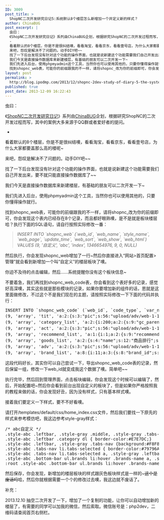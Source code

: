 ```yaml
---
ID: 3009
post_title: >
  ShopNC二次开发研究日记5:系统默认8个楼层怎么新增加一个并定义新的样式？
author: ChinaBUG
post_excerpt: |
  虫曰：
  《ShopNC二次开发研究日记》系列由ChinaBUG企划，根据研究ShopNC的二次开发过程而写，其中的案例大多来源于QQ群或者爱好者的提问。
  -
  看着默认的8个楼层，你是不是很纠结噢，看看淘宝，看看京东，看看壹号店，为什么大家都要盖那么高的楼呢~
  来吧，怨叹是解决不了问题的。动手DIY吧~~
  找了一下后台发现没有针对这个功能的操作界面，也就是说新建这个功能需要我们自己开发出来，要不就只能直接操作数据库了~~
  我们今天是直接操作数据库来新建楼层，有基础的朋友可以二次开发一下~
  我们先进入后台，使用phpmyadmin这个工具，当然你也可以使用其他的，只要你懂得操作就行。
  找到shopnc_web表，可能你的前缀跟我的不一样，请将shopnc_改为你的前缀即可，你会发现这个表内已经存在8个记录，而且都好眼熟噢，是不是就是板块楼层哈？执行下面的SQL语句，请自行按照实际修改一番：
layout: post
permalink: >
  http://blog.ipodmp.com/2013/12/shopnc-2dev-study-of-diary-5-the-system-default-8-floors-how-to-add-a-new.html
published: true
post_date: 2013-12-09 16:22:43
---
```

虫曰：

《<a href="http://blog.ipodmp.com/?s=ShopNC二次开发研究日记">ShopNC二次开发研究日记</a>》系列由<a href="http://blog.ipodmp.com/about-chinabug/">ChinaBUG</a>企划，根据研究ShopNC的二次开发过程而写，其中的案例大多来源于QQ群或者爱好者的提问。

-

看着默认的8个楼层，你是不是很纠结噢，看看淘宝，看看京东，看看壹号店，为什么大家都要盖那么高的楼呢~

来吧，怨叹是解决不了问题的。动手DIY吧~~

找了一下后台发现没有针对这个功能的操作界面，也就是说新建这个功能需要我们自己开发出来，要不就只能直接操作数据库了~~

我们今天是直接操作数据库来新建楼层，有基础的朋友可以二次开发一下~

我们先进入后台，使用phpmyadmin这个工具，当然你也可以使用其他的，只要你懂得操作就行。

找到shopnc_web表，可能你的前缀跟我的不一样，请将shopnc_改为你的前缀即可，你会发现这个表内已经存在8个记录，而且都好眼熟噢，是不是就是板块楼层哈？执行下面的SQL语句，请自行按照实际修改一番：
<blockquote><em>INSERT INTO `shopnc_web` (`web_id`, `web_name`, `style_name`, `web_page`, `update_time`, `web_sort`, `web_show`, `web_html`) VALUES</em>
<em>(9, '自定义', 'abc', 'index', 1346654976, 9, 0, NULL)</em></blockquote>
然后执行，你会发现shopnc_web增加了一行~然后你直接进入“网站&gt;首页配置&gt;管理”就会看到新增加一个叫“自定义”的楼层板块了噢。

你迫不及待的点击编辑，然后......系统提醒你没有这个板块信息~

不要着急，我们再找到shopnc_web_code表，你会看到这个表好多的记录，感觉好高深噢，其实这些就是那些模块的记录，如果你要增加新的组件的话，恩就是这里面做修改，不过这个不是我们现在的主题，请按照实际修改一下下面的代码并执行：
<pre>INSERT INTO `shopnc_web_code` (`web_id`, `code_type`, `var_name`, `code_info`, `show_name`) VALUES
(9, 'array', 'tit', 'a:2:{s:3:"pic";s:56:"upload/adv/web-1-11_f3acb5954fbdeef69591fd5a84ac3adb.png";s:3:"url";s:0:"";}', '标题图片'),
(9, 'array', 'category_list', 'a:2:{i:200;a:2:{s:9:"gc_parent";a:2:{s:5:"gc_id";s:3:"200";s:7:"gc_name";s:12:"休闲零食";}s:11:"goods_class";a:9:{i:203;a:2:{s:5:"gc_id";s:3:"203";s:7:"gc_name";s:6:"鸭脖";}i:204;a:2:{s:5:"gc_id";s:3:"204";s:7:"gc_name";s:6:"鸭舌";}i:205;a:2:{s:5:"gc_id";s:3:"205";s:7:"gc_name";s:6:"鸡翅";}i:206;a:2:{s:5:"gc_id";s:3:"206";s:7:"gc_name";s:9:"牛肉干";}i:207;a:2:{s:5:"gc_id";s:3:"207";s:7:"gc_name";s:9:"猪肉脯";}i:208;a:2:{s:5:"gc_id";s:3:"208";s:7:"gc_name";s:9:"猪肉松";}i:209;a:2:{s:5:"gc_id";s:3:"209";s:7:"gc_name";s:6:"糖果";}i:210;a:2:{s:5:"gc_id";s:3:"210";s:7:"gc_name";s:9:"鱿鱼丝";}i:211;a:2:{s:5:"gc_id";s:3:"211";s:7:"gc_name";s:12:"饼干糕点";}}}i:202;a:2:{s:9:"gc_parent";a:2:{s:5:"gc_id";s:3:"202";s:7:"gc_name";s:12:"蜜饯果脯";}s:11:"goods_class";a:8:{i:220;a:2:{s:5:"gc_id";s:3:"220";s:7:"gc_name";s:9:"芒果干";}i:221;a:2:{s:5:"gc_id";s:3:"221";s:7:"gc_name";s:9:"葡萄干";}i:222;a:2:{s:5:"gc_id";s:3:"222";s:7:"gc_name";s:6:"梅类";}i:223;a:2:{s:5:"gc_id";s:3:"223";s:7:"gc_name";s:9:"菠萝干";}i:224;a:2:{s:5:"gc_id";s:3:"224";s:7:"gc_name";s:9:"草莓干";}i:225;a:2:{s:5:"gc_id";s:3:"225";s:7:"gc_name";s:9:"香蕉干";}i:226;a:2:{s:5:"gc_id";s:3:"226";s:7:"gc_name";s:9:"玫瑰脯";}i:227;a:2:{s:5:"gc_id";s:3:"227";s:7:"gc_name";s:6:"蓝莓";}}}}', '推荐分类'),
(9, 'array', 'act', 'a:2:{s:3:"pic";s:56:"upload/adv/web-1-13_53bfbfc958cb55a435545033bd075bf3.png";s:3:"url";s:0:"";}', '活动图片'),
(9, 'array', 'recommend_list', 'a:1:{i:1;a:2:{s:9:"recommend";a:1:{s:4:"name";s:16:"食品保健2222";}s:10:"goods_list";a:6:{i:33;a:5:{s:8:"goods_id";s:2:"33";s:8:"store_id";s:1:"2";s:10:"goods_name";s:75:"新疆特级哈密五堡大枣(500克)养颜滋补红枣 【演示数据】";s:11:"goods_price";s:5:"45.00";s:9:"goods_pic";s:69:"upload/store/goods/2/70cd400bc29f748ebde074e04f1ad081.jpeg_small.jpeg";}i:29;a:5:{s:8:"goods_id";s:2:"29";s:8:"store_id";s:1:"2";s:10:"goods_name";s:63:"Truffles德菲丝松露巧克力果仁味400g【演示数据】";s:11:"goods_price";s:5:"99.00";s:9:"goods_pic";s:67:"upload/store/goods/2/b3fa422271ee0e974af458a049ca7e77.jpg_small.jpg";}i:25;a:5:{s:8:"goods_id";s:2:"25";s:8:"store_id";s:1:"2";s:10:"goods_name";s:48:"正品连帽硬朗帅气夹克【演示数据】";s:11:"goods_price";s:6:"348.00";s:9:"goods_pic";s:67:"upload/store/goods/2/ed3755ac3f250e8a7be3c14343c67832.jpg_small.jpg";}i:24;a:5:{s:8:"goods_id";s:2:"24";s:8:"store_id";s:1:"2";s:10:"goods_name";s:62:"时尚都市舒适潮流长袖T恤edc-JE0722【演示数据】";s:11:"goods_price";s:6:"133.00";s:9:"goods_pic";s:67:"upload/store/goods/2/ea36f7ea0aff6af0a50674b1619f7702.jpg_small.jpg";}i:21;a:5:{s:8:"goods_id";s:2:"21";s:8:"store_id";s:1:"2";s:10:"goods_name";s:51:"正品edc系列连帽休闲夹克【演示数据】";s:11:"goods_price";s:6:"300.00";s:9:"goods_pic";s:67:"upload/store/goods/2/ddfcab24bd812c466788eeba587f4057.jpg_small.jpg";}i:28;a:5:{s:8:"goods_id";s:2:"28";s:8:"store_id";s:1:"2";s:10:"goods_name";s:66:"正品都市时尚女装假两件优雅针织衫【演示数据】";s:11:"goods_price";s:6:"182.00";s:9:"goods_pic";s:67:"upload/store/goods/2/04fb225ea46bd1346f330400eedb7ef2.jpg_small.jpg";}}}}', '商品推荐'),
(9, 'array', 'goods_list', 'a:2:{s:4:"name";s:12:"商品排行";s:5:"goods";a:7:{i:67;a:5:{s:8:"goods_id";s:2:"67";s:8:"store_id";s:1:"2";s:10:"goods_name";s:77:"优之良品橡皮糖黄芒果橡皮糖软糖零食QQ糖250【演示数据】";s:11:"goods_price";s:5:"18.00";s:9:"goods_pic";s:67:"upload/store/goods/2/6f8ff741b6c12a2d6f9cce86eb6cf1ad.jpg_small.jpg";}i:69;a:5:{s:8:"goods_id";s:2:"69";s:8:"store_id";s:1:"2";s:10:"goods_name";s:84:"福建特产蜜饯话梅旺梅酸甜可口肉质爽甜健脾开胃【演示数据】";s:11:"goods_price";s:5:"22.80";s:9:"goods_pic";s:67:"upload/store/goods/2/52f831e8e55240c3f9d529976b88f8f0.jpg_small.jpg";}i:71;a:5:{s:8:"goods_id";s:2:"71";s:8:"store_id";s:1:"2";s:10:"goods_name";s:76:"梅怡馆大畈屋梅饴馆生梅老梅干礼盒1/1 160克【演示数据】";s:11:"goods_price";s:5:"39.00";s:9:"goods_pic";s:69:"upload/store/goods/2/6d9d3912f417bb1cd5c77264e35a7431.jpeg_small.jpeg";}i:30;a:5:{s:8:"goods_id";s:2:"30";s:8:"store_id";s:1:"2";s:10:"goods_name";s:75:"燕之坊即冲粗粮豆米浆补气黑芝麻味单包28g【演示数据】";s:11:"goods_price";s:4:"1.00";s:9:"goods_pic";s:67:"upload/store/goods/2/984600f5e9d1a07163cbe01e7500ad11.jpg_small.jpg";}i:23;a:5:{s:8:"goods_id";s:2:"23";s:8:"store_id";s:1:"2";s:10:"goods_name";s:76:"武陵泰味酱板系列酱板鸭脖礼盒装400g/内含40【演示数据】";s:11:"goods_price";s:5:"40.00";s:9:"goods_pic";s:69:"upload/store/goods/2/c9d06fe0d1bdbbef07b4a68fb6d826b8.jpeg_small.jpeg";}i:29;a:5:{s:8:"goods_id";s:2:"29";s:8:"store_id";s:1:"2";s:10:"goods_name";s:63:"Truffles德菲丝松露巧克力果仁味400g【演示数据】";s:11:"goods_price";s:5:"99.00";s:9:"goods_pic";s:67:"upload/store/goods/2/b3fa422271ee0e974af458a049ca7e77.jpg_small.jpg";}i:26;a:5:{s:8:"goods_id";s:2:"26";s:8:"store_id";s:1:"2";s:10:"goods_name";s:84:"法国进口德菲丝/德菲斯松露巧克力 浓情古典系列 【演示数据】";s:11:"goods_price";s:5:"99.00";s:9:"goods_pic";s:67:"upload/store/goods/2/8a0cfade0b152c137a6855c580efeaa9.jpg_small.jpg";}}}', '排行类型'),
(9, 'array', 'adv', 'a:2:{s:3:"pic";s:56:"upload/adv/web-1-18_4c91b4889516f10059e6ccf921542323.gif";s:3:"url";s:0:"";}', '广告图片'),
(9, 'array', 'brand_list', 'a:8:{i:11;a:3:{s:8:"brand_id";s:2:"11";s:10:"brand_name";s:6:"卡帕";s:9:"brand_pic";s:49:"upload/brand/354b80528d2fbeefbab33c563532517e.gif";}i:1;a:3:{s:8:"brand_id";s:1:"1";s:10:"brand_name";s:11:"耐克/Nike";s:9:"brand_pic";s:49:"upload/brand/1d2dfbead590510046a6522551db8139.gif";}i:15;a:3:{s:8:"brand_id";s:2:"15";s:10:"brand_name";s:6:"茵宝";s:9:"brand_pic";s:49:"upload/brand/26247430b09daa1b441b46008bfb6e6e.gif";}i:10;a:3:{s:8:"brand_id";s:2:"10";s:10:"brand_name";s:6:"匡威";s:9:"brand_pic";s:49:"upload/brand/a0ac8c6d2d3dc1470d5876923182a8e2.gif";}i:12;a:3:{s:8:"brand_id";s:2:"12";s:10:"brand_name";s:21:"新百伦/new balance";s:9:"brand_pic";s:49:"upload/brand/9c5dee77a6ecdafd9e152fed8c6a4e90.gif";}i:2;a:3:{s:8:"brand_id";s:1:"2";s:10:"brand_name";s:19:"阿迪达斯/adidas";s:9:"brand_pic";s:49:"upload/brand/b175883eba95e793affb1b1ebbbf85a5.gif";}i:9;a:3:{s:8:"brand_id";s:1:"9";s:10:"brand_name";s:6:"安踏";s:9:"brand_pic";s:49:"upload/brand/6e61a1c953e5bc8c5f1ffdac36862245.gif";}i:8;a:3:{s:8:"brand_id";s:1:"8";s:10:"brand_name";s:13:"李宁/LINING";s:9:"brand_pic";s:49:"upload/brand/209abd835cd2ce2208f2dc42ba10efb4.gif";}}', '品牌推荐');</pre>
这段代码好长，其实你可以自己尝试一下，导出shopnc_web_code表的记录，然后保留一组，修改一下web_id就变成我这个数据了噢。简单吧~~

执行完毕，然后回到管理界面，点击板块编辑，你会发现这个时候可以编辑了，然后，开始配置吧~然后你会看到前台出现自定义的板块了，但是如果你严格按照我的教程来做的话，你会发现好丑，因为没有样式，只有基本样式噢。

接着我们要定义一下样式，要不不好看噢。

请打开/templates/default/css/home_index.css文件，然后我们要找一下原先的样式来参考模仿吧，我这边参考style-gray样式：
<pre>/* abc自定义 */
.style-abc .leftbar, .style-gray .middle, .style-gray .tabs-nav, .style-gray .bottom-bar { border-color:#CECEBF;}
.style-abc .leftbar .category dl { border-color:#E7E7DC;}
.style-abc .leftbar, .style-gray .tabs-nav {background:#F8F8EF;}
.style-abc .tabs-nav li.tabs-selected { border-color:#79796A #CECEBF #FFF #CECEBF;}
.style-abc .tabs-nav li.tabs-selected a, .style-gray .leftbar .category dl dt a:hover {color:#79796A; }
.style-abc .bottom-bar ul.brands li:hover .brands-name a, .style-gray .leftbar .category dl dd a:hover { background-color: rgba(121,121,106,0.95); filter:progid:DXImageTransform.Microsoft.gradient(enabled='true',startColorstr='#D879796A', endColorstr='#D879796A')/*IE*/; text-shadow: 1px 1px 0 rgba(121,121,106,1);}
:root .style-abc .bottom-bar ul.brands li:hover .brands-name a, :root .style-abc .leftbar .category dl dd a:hover{filter:none;}/*for IE9*/</pre>
然后保存，你会发现，新增加的楼层板块的样式跟灰色板块样式是一样的~~~这个是废话吗~~哈，然后你就根据需要一个个的修改过去噢，我这边就不废话了。

补充：

2013.12.10 抽空二次开发了一下，增加了一个复制的功能，让你可以自动增加新的楼层了，有需要的同学可以加我的微信，然后索取。微信账号是：php2dev，二维码请查阅首页右侧栏。